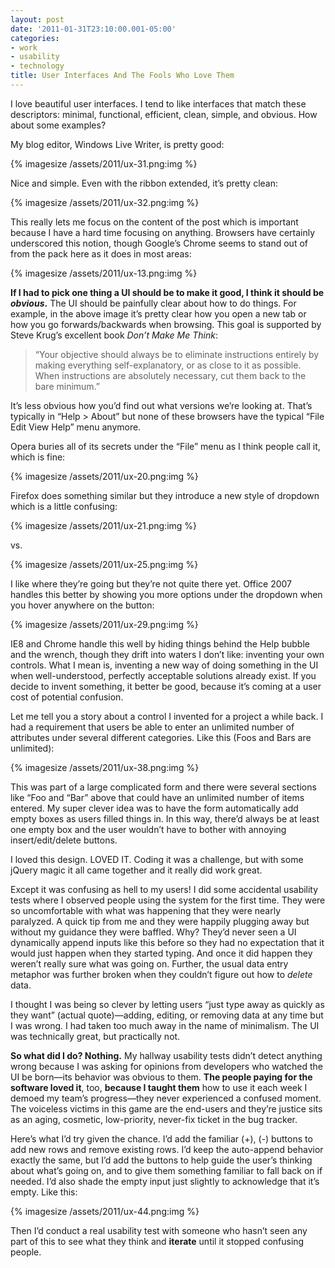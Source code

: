 ```yaml
---
layout: post
date: '2011-01-31T23:10:00.001-05:00'
categories:
- work
- usability
- technology
title: User Interfaces And The Fools Who Love Them
---
```


I love beautiful user interfaces. I tend to like interfaces that match these descriptors: minimal, functional, efficient, clean, simple, and obvious. How about some examples?

My blog editor, Windows Live Writer, is pretty good:  

{% imagesize /assets/2011/ux-31.png:img %}

Nice and simple. Even with the ribbon extended, it’s pretty clean:

{% imagesize /assets/2011/ux-32.png:img %}

This really lets me focus on the content of the post which is important because I have a hard time focusing on anything. Browsers have certainly underscored this notion, though Google’s Chrome seems to stand out of from the pack here as it does in most areas:

{% imagesize /assets/2011/ux-13.png:img %}

**If I had to pick one thing a UI should be to make it good, I think it should be *obvious*.** The UI should be painfully clear about how to do things. For example, in the above image it’s pretty clear how you open a new tab or how you go forwards/backwards when browsing. This goal is supported by Steve Krug’s excellent book *Don’t Make Me Think*:

> “Your objective should always be to eliminate instructions entirely by making everything self-explanatory, or as close to it as possible. When instructions are absolutely necessary, cut them back to the bare minimum.”

It’s less obvious how you’d find out what versions we’re looking at. That’s typically in “Help > About” but none of these browsers have the typical “File Edit View Help” menu anymore.

Opera buries all of its secrets under the “File” menu as I think people call it, which is fine:

{% imagesize /assets/2011/ux-20.png:img %}

Firefox does something similar but they introduce a new style of dropdown which is a little confusing:

{% imagesize /assets/2011/ux-21.png:img %}

vs.

{% imagesize /assets/2011/ux-25.png:img %}

I like where they’re going but they’re not quite there yet. Office 2007 handles this better by showing you more options under the dropdown when you hover anywhere on the button:

{% imagesize /assets/2011/ux-29.png:img %}

IE8 and Chrome handle this well by hiding things behind the Help bubble and the wrench, though they drift into waters I don’t like: inventing your own controls. What I mean is, inventing a new way of doing something in the UI when well-understood, perfectly acceptable solutions already exist. If you decide to invent something, it better be good, because it’s coming at a user cost of potential confusion. 

Let me tell you a story about a control I invented for a project a while back. I had a requirement that users be able to enter an unlimited number of attributes under several different categories. Like this (Foos and Bars are unlimited):

{% imagesize /assets/2011/ux-38.png:img %}

This was part of a large complicated form and there were several sections like “Foo and “Bar” above that could have an unlimited number of items entered. My super clever idea was to have the form automatically add empty boxes as users filled things in. In this way, there’d always be at least one empty box and the user wouldn’t have to bother with annoying insert/edit/delete buttons.

I loved this design. LOVED IT. Coding it was a challenge, but with some jQuery magic it all came together and it really did work great. 

Except it was confusing as hell to my users! I did some accidental usability tests where I observed people using the system for the first time. They were so uncomfortable with what was happening that they were nearly paralyzed. A quick tip from me and they were happily plugging away but without my guidance they were baffled. Why? They’d never seen a UI dynamically append inputs like this before so they had no expectation that it would just happen when they started typing. And once it did happen they weren’t really sure what was going on. Further, the usual data entry metaphor was further broken when they couldn’t figure out how to *delete* data.

I thought I was being so clever by letting users “just type away as quickly as they want” (actual quote)—adding, editing, or removing data at any time but I was wrong. I had taken too much away in the name of minimalism. The UI was technically great, but practically not.

**So what did I do? Nothing.** My hallway usability tests didn’t detect anything wrong because I was asking for opinions from developers who watched the UI be born—its behavior was obvious to them. **The people paying for the software loved it**, too, **because I taught them** how to use it each week I demoed my team’s progress—they never experienced a confused moment. The voiceless victims in this game are the end-users and they’re justice sits as an aging, cosmetic, low-priority, never-fix ticket in the bug tracker. 

Here’s what I’d try given the chance. I’d add the familiar (+), (-) buttons to add new rows and remove existing rows. I’d keep the auto-append behavior exactly the same, but I’d add the buttons to help guide the user’s thinking about what’s going on, and to give them something familiar to fall back on if needed. I’d also shade the empty input just slightly to acknowledge that it’s empty. Like this:  

{% imagesize /assets/2011/ux-44.png:img %}

Then I’d conduct a real usability test with someone who hasn’t seen any part of this to see what they think and **iterate** until it stopped confusing people.